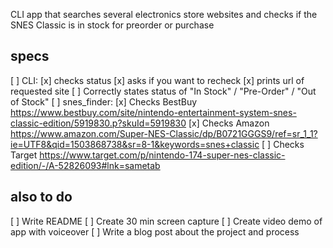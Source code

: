 CLI app that searches several electronics store websites and checks if the SNES Classic is in stock for preorder or purchase

## specs
[ ] CLI:
  [x] checks status
  [x] asks if you want to recheck
  [x] prints url of requested site
[ ] Correctly states status of "In Stock" / "Pre-Order" / "Out of Stock"
[ ] snes_finder:
  [x] Checks BestBuy
    https://www.bestbuy.com/site/nintendo-entertainment-system-snes-classic-edition/5919830.p?skuId=5919830
  [x] Checks Amazon
    https://www.amazon.com/Super-NES-Classic/dp/B0721GGGS9/ref=sr_1_1?ie=UTF8&qid=1503868738&sr=8-1&keywords=snes+classic
  [ ] Checks Target
    https://www.target.com/p/nintendo-174-super-nes-classic-edition/-/A-52826093#lnk=sametab

## also to do
[ ] Write README
[ ] Create 30 min screen capture
[ ] Create video demo of app with voiceover
[ ] Write a blog post about the project and process

